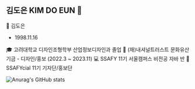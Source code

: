 ## 김도은 KIM DO EUN 👋

👩 김도은
- 1998.11.16

🎓 고려대학교 디자인조형학부 산업정보디자인과 졸업
🧾 (재)내셔널트러스트 문화유산기금 - 디자인/홍보 (2022.3 ~ 2023.11)
💻 SSAFY 11기 서울캠퍼스 비전공 자바 반
🎈 SSAFYcial 11기 기자단/홍보단


![Anurag's GitHub stats](https://github-readme-stats.vercel.app/api?username=ide05484&show_icons=true&theme=radical)
